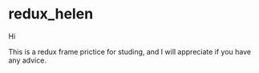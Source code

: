 # redux_helen

Hi

This is a redux frame prictice for studing, and I will appreciate if you have any advice. 
